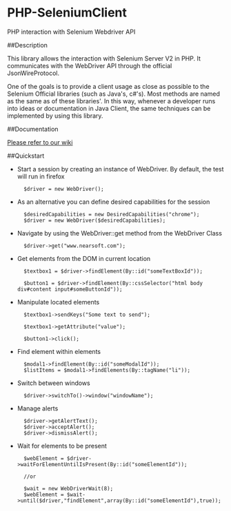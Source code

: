 PHP-SeleniumClient
=========================

PHP interaction with Selenium Webdriver API 

##Description

This library allows the interaction with Selenium Server V2 in PHP. It communicates with the WebDriver API through the official JsonWireProtocol.

One of the goals is to provide a client usage as close as possible to the Selenium Official libraries (such as Java's, c#'s). Most methods are named as the same as of these libraries'. In this way, whenever a developer runs into ideas or documentation in Java Client, the same techniques can be implemented by using this library.

##Documentation

[Please refer to our wiki](https://github.com/Nearsoft/PHP-SeleniumClient/wiki)

##Quickstart

* Start a session by creating an instance of WebDriver. By default, the test will run in firefox
	
		$driver = new WebDriver();

* As an alternative you can define desired capabilities for the session
	
		$desiredCapabilities = new DesiredCapabilities("chrome");
		$driver = new WebDriver($desiredCapabilities);

* Navigate by using the WebDriver::get method from the WebDriver Class

		$driver->get("www.nearsoft.com");
	
* Get elements from the DOM in current location

		$textbox1 = $driver->findElement(By::id("someTextBoxId"));
		
		$button1 = $driver->findElement(By::cssSelector("html body div#content input#someButtonId"));

* Manipulate located elements

		$textbox1->sendKeys("Some text to send");
		
		$textbox1->getAttribute("value");
		
		$button1->click();
	
* Find element within elements

		$modal1->findElement(By::id("someModalId"));
		$listItems = $modal1->findElements(By::tagName("li"));
		
* Switch between windows

		$driver->switchTo()->window("windowName");
	
* Manage alerts

		$driver->getAlertText();
		$driver->acceptAlert();
		$driver->dismissAlert();
	
* Wait for elements to be present

		$webElement = $driver->waitForElementUntilIsPresent(By::id("someElementId"));
		
		//or
		
		$wait = new WebDriverWait(8);
		$webElement = $wait->until($driver,"findElement",array(By::id("someElementId"),true));
